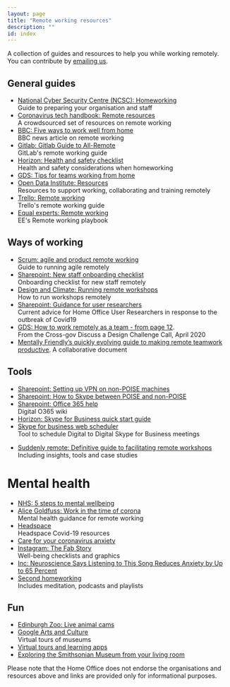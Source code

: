 ```yaml
---
layout: page
title: "Remote working resources"
description: ""
id: index
---
```


A collection of guides and resources to help you while working remotely. You can contribute by <a href="mailto:remoteworking@digital.homeoffice.gov.uk>">emailing us</a>.

## General guides
- [National Cyber Security Centre (NCSC): Homeworking](https://www.ncsc.gov.uk/guidance/home-working)  
Guide to preparing your organisation and staff
- [Coronavirus tech handbook: Remote resources](https://coronavirustechhandbook.com/remote)  
A crowdsourced set of resources on remote working
- [BBC: Five ways to work well from home](https://www.bbc.co.uk/news/business-51868894)  
BBC news article on remote working
- [Gitlab: Gitlab Guide to All-Remote](https://about.gitlab.com/company/culture/all-remote/guide/)  
GitLab's remote working guide
- [Horizon: Health and safety checklist](https://horizon.fcos.gsi.gov.uk/file-wrapper/homeworking-health-and-safety-guidance-and-checklist)  
Health and safety considerations when homeworking
- [GDS: Tips for teams working from home](https://docs.google.com/document/d/1rXDSJJ3Pge0tk6CM-dktPOXZDwoFw9SXzZRKSXg3cT0/edit?usp=sharing)
- [Open Data Institute: Resources](https://docs.google.com/document/d/10TkXOjKVHFwuApo4v2eEbgVVE1l0mf5gOKG8F6T7TO0/edit#heading=h.3fngvdcfo2cs)  
Resources to support working, collaborating and training remotely
- [Trello: Remote working](https://info.trello.com/hubfs/How_To_Embrace_Remote_Work_Trello_Ultimate_Guide.pdf)  
Trello's remote working guide
- [Equal experts: Remote working](https://remote-working.playbook.ee/)  
EE's Remote working playbook

## Ways of working
- [Scrum: agile and product remote working](
https://www.scrum.org/index.php/resources/blog/remote-agile-part-1-practices-tools-scrum-masters-agile-coaches-and-product-owners)  
Guide to running agile remotely
- [Sharepoint: New staff onboarding checklist](https://homeofficegovuk-my.sharepoint.com/:w:/g/personal/eva-marta_barabas_digital_homeoffice_gov_uk/EcOsGhqudJpAsH64NWFF1jIBemC8pqdKOkBg2EuSbWXXRA?e=TQcjLz)  
Onboarding checklist for new staff remotely
- [Design and Climate: Running remote workshops](https://docs.google.com/document/d/1zL_pkVKR57KOO4zqXUwUpfKd0MzPOue3-GQ6mUDu_fQ/edit#heading=h.yclhbc398qk2)  
How to run workshops remotely
- [Sharepoint: Guidance for user researchers](https://homeofficegovuk.sharepoint.com/:w:/r/teams/HomeOfficeDigital/User%20Research%20and%20Design/userresearch/_layouts/15/Doc.aspx?sourcedoc=%7BDA638554-939C-479D-B26A-9A9ECE58DB0A%7D&file=COVID-19%20Guidance%20v2.0%20(17th%20March).docx&action=default&mobileredirect=true&DefaultItemOpen=1)  
Current advice for Home Office User Researchers in response to the outbreak of Covid19
- [GDS: How to work remotely as a team - from page 12](https://drive.google.com/file/d/1AH1wpwbUBsW0Y811a8OVTc9VO_eGhEt4/view).  
From the Cross-gov Discuss a Design Challenge Call, April 2020
- [Mentally Friendly’s quickly evolving guide to making remote teamwork productive](https://docs.google.com/presentation/d/1BP80GNg-rUkYUu-ZszwK6U3Dr65qvw70aXispH-EcQ8/edit#slide=id.g72e7cebf42_63_0). 
A collaborative document

## Tools
- [Sharepoint: Setting up VPN on non-POISE machines](https://homeofficegovuk.sharepoint.com/:w:/r/teams/HomeOfficeDigital/User%20Research%20and%20Design/userresearch/_layouts/15/Doc.aspx?sourcedoc=%7B9201CFD0-8905-4F33-9782-14E816DAD5E0%7D&file=Accessing%20Confluence%20on%20a%20Mac%20without%20GovWifi.docx&action=default&mobileredirect=true&cid=0b9e055c-42f8-44db-af57-fad1afff3585)
- [Sharepoint: How to Skype between POISE and non-POISE](https://collaboration.homeoffice.gov.uk/display/~James.Sheppard@homeoffice.gov.uk/2020/02/05/How+to+Skype+between+POISE+and+non-POISE)
- [Sharepoint: Office 365 help](https://homeofficegovuk.sharepoint.com/sites/DigitalServices/HOD-Office365/O365%20Wiki/Home.aspx?CT=1584704023530&OR=OWA-NT&CID=5daf014b-774a-80ea-ae67-1399f807984d)  
Digital O365 wiki
- [Horizon: Skype for Business quick start guide](https://horizon.fcos.gsi.gov.uk/doc/skype-business-all-quick-start-guides-and-user-manual)
- [Skype for business web scheduler](https://sched.lync.com/)  
Tool to schedule Digital to Digital Skype for Business meetings
<!-- Digital Confluence: working remotely playbook
https://collaboration.homeoffice.gov.uk/display/HMPOCOL/Playbook%3A+Working+Remotely	 -->
- [Suddenly remote: Definitive guide to facilitating remote workshops](https://assets.website-files.com/5e76a68d0a930f9f9ec4ba03/5e862887a8dec495d3d66914_The%20Definitive%20Guide%20To%20Facilitating%20Remote%20Workshops%20(V1.1)-min.pdf)  
Including insights, tools and case studies

# Mental health
- [NHS: 5 steps to mental wellbeing](https://www.nhs.uk/conditions/stress-anxiety-depression/improve-mental-wellbeing/)
- [Alice Goldfuss: Work in the time of corona](https://blog.alicegoldfuss.com/work-in-the-time-of-corona/)  
Mental health guidance for remote working
- [Headspace](https://www.headspace.com/covid-19)  
Headspace Covid-19 resources
- [Care for your coronavirus anxiety](https://www.virusanxiety.com/)
- [Instagram: The Fab Story](https://www.instagram.com/thefabstory/)  
Well-being checklists and graphics
- [Inc: Neuroscience Says Listening to This Song Reduces Anxiety by Up to 65 Percent](https://www.inc.com/melanie-curtin/neuroscience-says-listening-to-this-one-song-reduces-anxiety-by-up-to-65-percent.html)
- [Second homeworking](https://secondhome.io/second-homeworking/)  
Includes meditation, podcasts and playlists

## Fun

- [Edinburgh Zoo: Live animal cams](https://www.edinburghzoo.org.uk/webcams/rockhopper-penguin-cam/#rockhopperpenguincam)
- [Google Arts and Culture](https://artsandculture.google.com/explore)  
Virtual tours of museums
- [Virtual tours and learning apps](https://docs.google.com/document/d/1YfcmgRDbP-Kfrh0-jTyFP2fNWsbNXdJAemblLiCRHdA/edit)
- [Exploring the Smithsonian Museum from your living room](https://www.smithsonianmag.com/smithsonian-institution/how-virtually-explore-smithsonian-your-living-room-180974436/)


Please note that the Home Office does not endorse the organisations and resources above and links are provided only for informational purposes.
 
